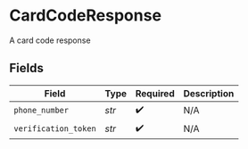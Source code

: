 # CardCodeResponse

A card code response


## Fields

| Field                | Type                 | Required             | Description          |
| -------------------- | -------------------- | -------------------- | -------------------- |
| `phone_number`       | *str*                | :heavy_check_mark:   | N/A                  |
| `verification_token` | *str*                | :heavy_check_mark:   | N/A                  |